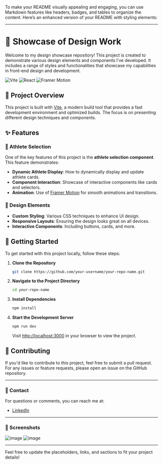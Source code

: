 To make your README visually appealing and engaging, you can use Markdown features like headers, badges, and tables to organize the content. Here’s an enhanced version of your README with styling elements:

---

# 🎨 Showcase of Design Work

Welcome to my design showcase repository! This project is created to demonstrate various design elements and components I've developed. It includes a range of styles and functionalities that showcase my capabilities in front-end design and development.

![Vite](https://img.shields.io/badge/Powered%20by-Vite-brightgreen) ![React](https://img.shields.io/badge/React-v18.2.0-blue) ![Framer Motion](https://img.shields.io/badge/Framer%20Motion-v5.6.0-orange)

## 🚀 Project Overview

This project is built with [Vite](https://vitejs.dev/), a modern build tool that provides a fast development environment and optimized builds. The focus is on presenting different design techniques and components.

## ✨ Features

### 🏅 Athlete Selection

One of the key features of this project is the **athlete selection component**. This feature demonstrates:

- **Dynamic Athlete Display**: How to dynamically display and update athlete cards.
- **Component Interaction**: Showcase of interactive components like cards and selectors.
- **Animation**: Use of [Framer Motion](https://www.framer.com/api/motion/) for smooth animations and transitions.

### 🎨 Design Elements

- **Custom Styling**: Various CSS techniques to enhance UI design.
- **Responsive Layouts**: Ensuring the design looks great on all devices.
- **Interactive Components**: Including buttons, cards, and more.

## 🔧 Getting Started

To get started with this project locally, follow these steps:

1. **Clone the Repository**

   ```bash
   git clone https://github.com/your-username/your-repo-name.git
   ```

2. **Navigate to the Project Directory**

   ```bash
   cd your-repo-name
   ```

3. **Install Dependencies**

   ```bash
   npm install
   ```

4. **Start the Development Server**

   ```bash
   npm run dev
   ```

   Visit [http://localhost:3000](http://localhost:5173) in your browser to view the project.

## 🤝 Contributing

If you'd like to contribute to this project, feel free to submit a pull request. For any issues or feature requests, please open an issue on the GitHub repository.


---

### 💬 Contact

For questions or comments, you can reach me at:

- [LinkedIn](https://www.linkedin.com/in/JuanNLeyvaH)

---

### 📸 Screenshots


![image](https://github.com/user-attachments/assets/91f26d83-2c9a-4822-86c1-e8234bafd393)
![image](https://github.com/user-attachments/assets/1dadc0fb-abbc-46c8-b874-187f226f2b4b)


---

Feel free to update the placeholders, links, and sections to fit your project details!
